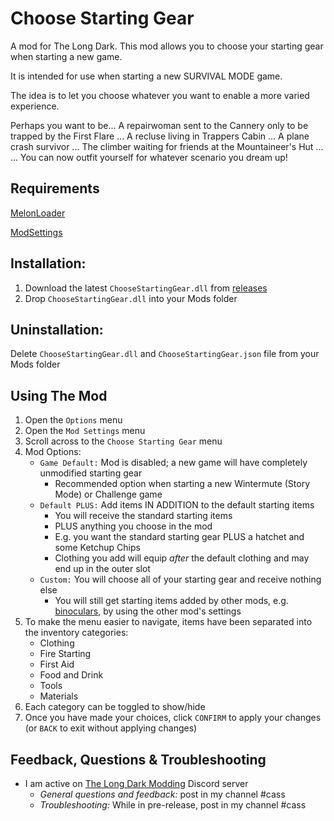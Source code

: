 # Choose Starting Gear
A mod for The Long Dark. 
This mod allows you to choose your starting gear when starting a new game. 

It is intended for use when starting a new SURVIVAL MODE game. 

The idea is to let you choose whatever you want to enable a more varied experience. 

Perhaps you want to be...
A repairwoman sent to the Cannery only to be trapped by the First Flare ... 
A recluse living in Trappers Cabin ... 
A plane crash survivor ... 
The climber waiting for friends at the Mountaineer's Hut ...  
... You can now outfit yourself for whatever scenario you dream up!

## Requirements
[MelonLoader](https://github.com/HerpDerpinstine/MelonLoader/releases/latest/download/MelonLoader.Installer.exe) 
 
[ModSettings](https://github.com/zeobviouslyfakeacc/ModSettings/releases)

## Installation:
1. Download the latest ```ChooseStartingGear.dll``` from [releases](https://github.com/GruffCassquatch/ChooseStartingGear/releases)
2. Drop ```ChooseStartingGear.dll``` into your Mods folder

## Uninstallation:
Delete ```ChooseStartingGear.dll``` and ```ChooseStartingGear.json``` file from your Mods folder

## Using The Mod
1. Open the ```Options``` menu
2. Open the ```Mod Settings``` menu
3. Scroll across to the ```Choose Starting Gear``` menu
4. Mod Options:
	* ```Game Default:``` Mod is disabled; a new game will have completely unmodified starting gear
		* Recommended option when starting a new Wintermute (Story Mode) or Challenge game
	* ```Default PLUS:``` Add items IN ADDITION to the default starting items
		* You will receive the standard starting items
		* PLUS anything you choose in the mod
		* E.g. you want the standard starting gear PLUS a hatchet and some Ketchup Chips
		* Clothing you add will equip *after* the default clothing and may end up in the outer slot
	* ```Custom:``` You will choose all of your starting gear and receive nothing else
		* You will still get starting items added by other mods, e.g. [binoculars](https://github.com/ds5678/Binoculars), by using the other mod's settings 
5. To make the menu easier to navigate, items have been separated into the inventory categories:
	* Clothing
	* Fire Starting
	* First Aid
	* Food and Drink
	* Tools
	* Materials
6. Each category can be toggled to show/hide
7. Once you have made your choices, click ```CONFIRM``` to apply your changes (or ```BACK``` to exit without applying changes)

## Feedback, Questions & Troubleshooting
* I am active on [The Long Dark Modding](https://discord.gg/QvFE7VV4WZ) Discord server
	* *General questions and feedback:* post in my channel #cass
	* *Troubleshooting:* While in pre-release, post in my channel #cass
